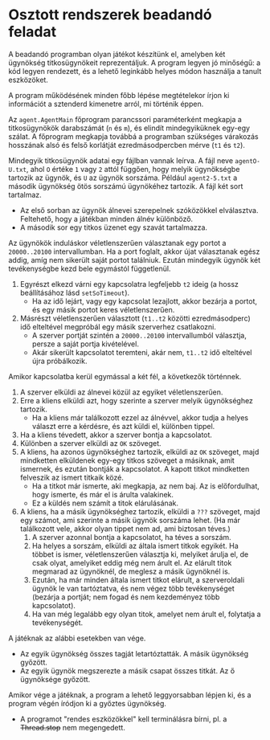 # Osztott rendszerek beadandó feladat

A beadandó programban olyan játékot készítünk el, amelyben két ügynökség titkosügynökeit reprezentáljuk. A program legyen jó minőségű: a kód legyen rendezett, és a lehető leginkább helyes módon használja a tanult eszközöket.

A program működésének minden főbb lépése megtételekor írjon ki információt a sztenderd kimenetre arról, mi történik éppen.

Az `agent.AgentMain` főprogram parancssori paraméterként megkapja a titkosügynökök darabszámát (`n` és `m`), és elindít mindegyiküknek egy-egy szálat. A főprogram megkapja továbbá a programban szükséges várakozás hosszának alsó és felső korlátját ezredmásodpercben mérve (`t1` és `t2`).

Mindegyik titkosügynök adatai egy fájlban vannak leírva. A fájl neve `agentO-U.txt`, ahol `O` értéke `1` vagy `2` attól függően, hogy melyik ügynökségbe tartozik az ügynök, és `U` az ügynök sorszáma. Például `agent2-5.txt` a második ügynökség ötös sorszámú ügynökéhez tartozik. A fájl két sort tartalmaz.

- Az első sorban az ügynök álnevei szerepelnek szóközökkel elválasztva. Feltehető, hogy a játékban minden álnév különböző.
- A második sor egy titkos üzenet egy szavát tartalmazza.

Az ügynökök induláskor véletlenszerűen választanak egy portot a `20000..20100` intervallumban. Ha a port foglalt, akkor újat választanak egész addig, amíg nem sikerült saját portot találniuk. Ezután mindegyik ügynök két tevékenységbe kezd bele egymástól függetlenül.

1. Egyrészt elkezd várni egy kapcsolatra legfeljebb `t2` ideig (a hossz beállításához lásd `setSoTimeout`).
   - Ha az idő lejárt, vagy egy kapcsolat lezajlott, akkor bezárja a portot, és egy másik portot keres véletlenszerűen.
2. Másrészt véletlenszerűen választott (`t1..t2` közötti ezredmásodperc) idő elteltével megpróbál egy másik szerverhez csatlakozni.
   - A szerver portját szintén a `20000..20100` intervallumból választja, persze a saját portja kivételével.
   - Akár sikerült kapcsolatot teremteni, akár nem, `t1..t2` idő elteltével újra próbálkozik.

Amikor kapcsolatba kerül egymással a két fél, a következők történnek.

1. A szerver elküldi az álnevei közül az egyiket véletlenszerűen.
2. Erre a kliens elküldi azt, hogy szerinte a szerver melyik ügynökséghez tartozik.
   - Ha a kliens már találkozott ezzel az álnévvel, akkor tudja a helyes választ erre a kérdésre, és azt küldi el, különben tippel.
3. Ha a kliens tévedett, akkor a szerver bontja a kapcsolatot.
4. Különben a szerver elküldi az `OK` szöveget.
5. A kliens, ha azonos ügynökséghez tartozik, elküldi az `OK` szöveget, majd mindketten elküldenek egy-egy titkos szöveget a másiknak, amit ismernek, és ezután bontják a kapcsolatot. A kapott titkot mindketten felveszik az ismert titkaik közé.
   - Ha a titkot már ismerte, aki megkapja, az nem baj. Az is előfordulhat, hogy ismerte, és már el is árulta valakinek.
   - Ez a küldés nem számít a titok elárulásának.
6. A kliens, ha a másik ügynökséghez tartozik, elküldi a `???` szöveget, majd egy számot, ami szerinte a másik ügynök sorszáma lehet. (Ha már találkozott vele, akkor olyan tippet nem ad, ami biztosan téves.)
   1. A szerver azonnal bontja a kapcsolatot, ha téves a sorszám.
   2. Ha helyes a sorszám, elküldi az általa ismert titkok egyikét. Ha többet is ismer, véletlenszerűen választja ki, melyiket árulja el, de csak olyat, amelyiket eddig még nem árult el.
Az elárult titok megmarad az ügynöknél, de meglesz a másik ügynöknél is.
   3. Ezután, ha már minden általa ismert titkot elárult, a szerveroldali ügynök le van tartóztatva, és nem végez több tevékenységet (bezárja a portját; nem fogad és nem kezdeményez több kapcsolatot).
   4. Ha van még legalább egy olyan titok, amelyet nem árult el, folytatja a tevékenységét.

A játéknak az alábbi esetekben van vége.
- Az egyik ügynökség összes tagját letartóztatták. A másik ügynökség győzött.
- Az egyik ügynök megszerezte a másik csapat összes titkát. Az ő ügynöksége győzött.

Amikor vége a játéknak, a program a lehető leggyorsabban lépjen ki, és a program végén íródjon ki a győztes ügynökség.
- A programot "rendes eszközökkel" kell terminálásra bírni, pl. a ~~Thread.stop~~ nem megengedett.
